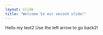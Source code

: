 ```yaml
---
layout: slide
title: "Welcome to our second slide!"
---
```

Hello my text2
Use the left arrow to go back2!